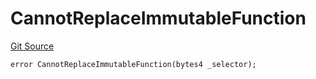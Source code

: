 # CannotReplaceImmutableFunction
[Git Source](https://github.com/thrackle-io/forte-rules-engine/blob/51222fa37733b5e2c25003328ad964a7e7155cb3/src/protocol/economic/ruleProcessor/RuleProcessorDiamondLib.sol)


```solidity
error CannotReplaceImmutableFunction(bytes4 _selector);
```

